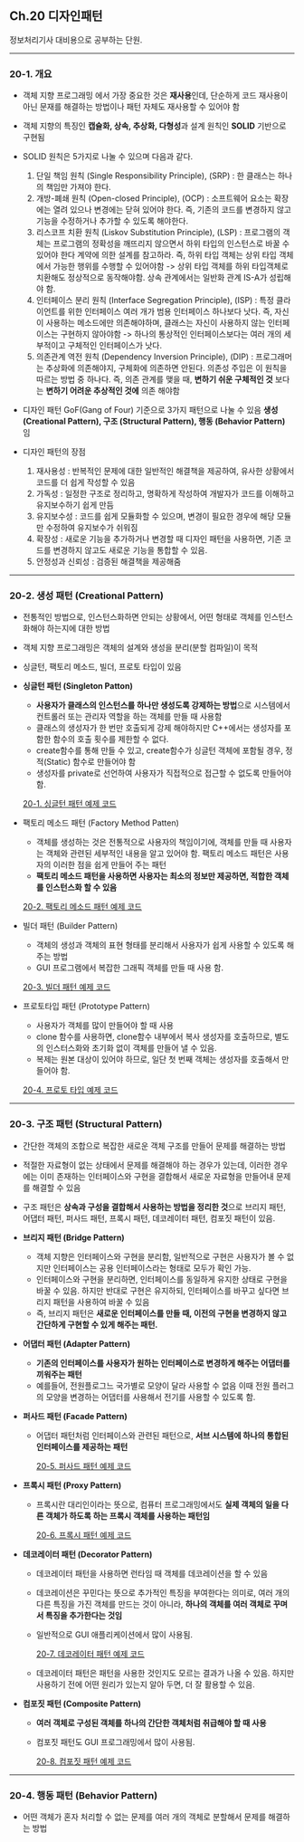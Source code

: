## Ch.20 디자인패턴

정보처리기사 대비용으로 공부하는 단원. 

----------------------------------

  ### 20-1. 개요 
  
  * 객체 지향 프로그래밍 에서 가장 중요한 것은 **재사용**인데, 단순하게 코드 재사용이 아닌 문재를 해결하는 방법이나 패턴 자체도 재사용할 수 있어야 함 <br>
  * 객체 지향의 특징인 **캡슐화, 상속, 추상화, 다형성**과 설계 원칙인 **SOLID** 기반으로 구현됨 <br>
  *  SOLID 원칙은 5가지로 나눌 수 있으며 다음과 같다.
     1. 단일 책임 원칙 (Single Responsibility Principle), (SRP)  : 한 클래스는 하나의 책임만 가져야 한다.
     2. 개방-폐쇄 원칙 (Open-closed Principle), (OCP) : 소프트웨어 요소는 확장에는 열려 있으나 변경에는 닫혀 있어야 한다. 즉, 기존의 코드를 변경하지 않고 기능을 수정하거나 추가할 수 있도록 해야한다. 
     3. 리스코프 치환 원칙 (Liskov Substitution Principle), (LSP) : 프로그램의 객체는 프로그램의 정확성을 깨뜨리지 않으면서 하위 타입의 인스턴스로 바꿀 수 있어야 한다 계약에 의한 설계를 참고하라. 즉, 하위 타입 객체는 상위 타입 객체에서 가능한 행위를 수행할 수 있어야함 -> 상위 타입 객체를 하위 타입객체로 치환해도 정상적으로 동작해야함. 상속 관계에서는 일반화 관계 IS-A가 성립해야 함.  
     4. 인터페이스 분리 원칙 (Interface Segregation Principle), (ISP) : 특정 클라이언트를 위한 인터페이스 여러 개가 범용 인터페이스 하나보다 낫다. 즉, 자신이 사용하는 메소드에만 의존해야하며, 클래스는 자신이 사용하지 않는 인터페이스는 구현하지 않아야함 -> 하나의 통상적인 인터페이스보다는 여러 개의 세부적이고 구체적인 인터페이스가 낫다. 
     5. 의존관계 역전 원칙 (Dependency Inversion Principle), (DIP) : 프로그래머는 추상화에 의존해야지, 구체화에 의존하면 안된다. 의존성 주입은 이 원칙을 따르는 방법 중 하나다. 즉, 의존 관계를 맺을 때, **변하기 쉬운 구체적인 것** 보다는 **변하기 어려운 추상적인 것에** 의존 해야함 
    
  * 디자인 패턴 GoF(Gang of Four) 기준으로 3가지 패턴으로 나눌 수 있음 **생성(Creational Pattern), 구조 (Structural Pattern), 행동 (Behavior Pattern)** 임

  * 디자인 패턴의 장점
    1. 재사용성 : 반복적인 문제에 대한 일반적인 해결책을 제공하여, 유사한 상황에서 코드를 더 쉽게 작성할 수 있음
    2. 가독성 : 일정한 구조로 정리하고, 명확하게 작성하여 개발자가 코드를 이해하고 유지보수하기 쉽게 만듬
    3. 유지보수성 : 코드를 쉽게 모듈화할 수 있으며, 변경이 필요한 경우에 해당 모듈만 수정하여 유지보수가 쉬워짐
    4. 확장성 : 새로운 기능을 추가하거나 변경할 때 디자인 패턴을 사용하면, 기존 코드를 변경하지 않고도 새로운 기능을 통합할 수 있음.
    5. 안정성과 신뢰성 : 검증된 해결책을 제공해줌
    
-----------------------------------

  ### 20-2. 생성 패턴 (Creational Pattern)
   * 전통적인 방법으로, 인스턴스화하면 안되는 상황에서, 어떤 형태로 객체를 인스턴스화해야 하는지에 대한 방법 <br>
   * 객체 지향 프로그래밍은 객체의 설계와 생성을 분리(분할 컴파일)이 목적 <br>
   * 싱글턴, 팩토리 메소드, 빌더, 프로토 타입이 있음

   * **싱글턴 패턴 (Singleton Patton)**
      - **사용자가 클래스의 인스턴스를 하나만 생성도록 강제하는 방법**으로 시스템에서 컨트롤러 또는 관리자 역할을 하는 객체를 만들 때 사용함
      - 클래스의 생성자가 한 번만 호출되게 강제 해야하지만 C++에서는 생성자를 포함한 함수의 호출 횟수를 제한할 수 없다.
      - create함수를 통해 만들 수 있고, create함수가 싱글턴 객체에 포함될 경우, 정적(Static) 함수로 만들어야 함
      - 생성자를 private로 선언하여 사용자가 직접적으로 접근할 수 없도록 만들어야함.

      [20-1. 싱글턴 패턴 예제 코드]()

   * 팩토리 메소드 패턴 (Factory Method Patten)
      - 객체를 생성하는 것은 전통적으로 사용자의 책임이기에, 객체를 만들 때 사용자는 객체와 관련된 세부적인 내용을 알고 있어야 함. 팩토리 메소드 패턴은 사용자의 이러한 점을 쉽게 만들어 주는 패턴
      - **팩토리 메소드 패턴을 사용하면 사용자는 최소의 정보만 제공하면, 적합한 객체를 인스턴스화 할 수 있음**
     
     [20-2. 팩토리 메소드 패턴 예제 코드]()

  * 빌더 패턴 (Builder Pattern)
     - 객체의 생성과 객체의 표현 형태를 분리해서 사용자가 쉽게 사용할 수 있도록 해주는 방법
     - GUI 프로그램에서 복잡한 그래픽 객체를 만들 때 사용 함. 

    [20-3. 빌더 패턴 예제 코드]()
  
  * 프로토타입 패턴 (Prototype Pattern)
    - 사용자가 객체를 많이 만들어야 할 때 사용
    - clone 함수를 사용하면, clone함수 내부에서 복사 생성자를 호출하므로, 별도의 인스터스화와 초기화 없이 객체를 만들어 낼 수 있음.
    - 복제는 원본 대상이 있어야 하므로, 일단 첫 번째 객체는 생성자를 호출해서 만들어야 함.

     [20-4. 프로토 타입 예제 코드]()
    
----------------------------------

  ### 20-3. 구조 패턴 (Structural Pattern)
  * 간단한 객체의 조합으로 복잡한 새로운 객체 구조를 만들어 문제를 해결하는 방법 
  * 적절한 자료형이 없는 상태에서 문제를 해결해야 하는 경우가 있는데, 이러한 경우에는 이미 존재하는 인터페이스와 구현을 결합해서 새로운 자료형을 만들어내 문제를 해결할 수 있음 
  * 구조 패턴은 **상속과 구성을 결합해서 사용하는 방법을 정리한 것**으로 브리지 패턴, 어댑터 패턴, 퍼사드 패턴, 프록시 패턴, 데코레이터 패턴, 컴포짓 패턴이 있음.

  * **브리지 패턴 (Bridge Pattern)**
    - 객체 지향은 인터페이스와 구현을 분리함, 일반적으로 구현은 사용자가 볼 수 없지만 인터페이스는 공용 인터페이스라는 형태로 모두가 확인 가능.
    - 인터페이스와 구현을 분리하면, 인터페이스를 동일하게 유지한 상태로 구현을 바꿀 수 있음. 하지만 반대로 구현은 유지하되, 인터페이스를 바꾸고 싶다면 브리지 패턴을 사용하여 바꿀 수 있음
    - 즉, 브리지 패턴은 **새로운 인터페이스를 만들 때, 이전의 구현을 변경하지 않고 간단하게 구현할 수 있게 해주는 패턴.**
   
  * **어댑터 패턴 (Adapter Pattern)**
    - **기존의 인터페이스를 사용자가 원하는 인터페이스로 변경하게 해주는 어댑터를 끼워주는 패턴**
    - 예를들어, 전원플로그느 국가별로 모양이 달라 사용할 수 없음 이때 전원 플러그의 모양을 변경하는 어댑터를 사용해서 전기를 사용할 수 있도록 함. 
      
  * **퍼사드 패턴 (Facade Pattern)**
    - 어댑터 패턴처럼 인터페이스와 관련된 패턴으로, **서브 시스템에 하나의 통합된 인터페이스를 제공하는 패턴**
   
      [20-5. 퍼사드 패턴 예제 코드]()

  * **프록시 패턴 (Proxy Pattern)**
    - 프록시란 대리인이라는 뜻으로, 컴퓨터 프로그래밍에서도 **실제 객체의 일을 다른 객체가 하도록 하는 프록시 객체를 사용하는 패턴임**

      [20-6. 프록시 패턴 예제 코드]()

  * **데코레이터 패턴 (Decorator Pattern)**
    - 데코레이터 패턴을 사용하면 런타임 때 객체를 데코레이션을 할 수 있음
    - 데코레이션은 꾸민다는 뜻으로 추가적인 특징을 부여한다는 의미로, 여러 개의 다른 특징을 가진 객체를 만드는 것이 아니라, **하나의 객체를 여러 객체로 꾸며서 특징을 추가한다는 것임**
    - 일반적으로 GUI 애플리케이션에서 많이 사용됨.
   
      [20-7. 데코레이터 패턴 예제 코드]()

    - 데코레이터 패턴은 패턴을 사용한 것인지도 모르는 결과가 나올 수 있음. 하지만 사용하기 전에 어떤 원리가 있는지 알아 두면, 더 잘 활용할 수 있음. 
  
  * **컴포짓 패턴 (Composite Pattern)**
    - **여러 객체로 구성된 객체를 하나의 간단한 객체처럼 취급해야 할 때 사용**
    - 컴포짓 패턴도 GUI 프로그래밍에서 많이 사용됨.

      [20-8. 컴포짓 패턴 예제 코드]()
      
-----------------------------------

  ### 20-4. 행동 패턴 (Behavior Pattern)
  * 어떤 객체가 혼자 처리할 수 없는 문제를 여러 개의 객체로 분할해서 문제를 해결하는 방법 
